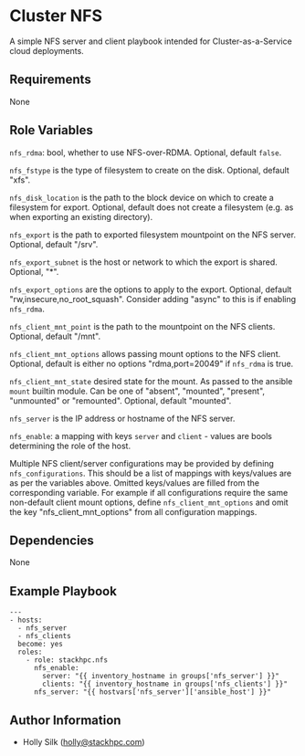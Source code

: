 Cluster NFS
===============

A simple NFS server and client playbook intended for Cluster-as-a-Service cloud
deployments.

Requirements
------------

None

Role Variables
--------------

`nfs_rdma`: bool, whether to use NFS-over-RDMA. Optional, default `false`.

`nfs_fstype` is the type of filesystem to create on the disk. Optional, default "xfs".

`nfs_disk_location` is the path to the block device on which to create a filesystem for export. Optional, default does not create a filesystem (e.g. as when exporting an existing directory).

`nfs_export` is the path to exported filesystem mountpoint on the NFS server. Optional, default "/srv".

`nfs_export_subnet` is the host or network to which the export is shared. Optional, "*".

`nfs_export_options` are the options to apply to the export. Optional, default "rw,insecure,no_root_squash". Consider adding "async" to this is if enabling `nfs_rdma`.

`nfs_client_mnt_point` is the path to the mountpoint on the NFS clients. Optional, default "/mnt".

`nfs_client_mnt_options` allows passing mount options to the NFS client. Optional, default is either no options "rdma,port=20049" if `nfs_rdma` is true.

`nfs_client_mnt_state` desired state for the mount. As passed to the ansible `mount` 
builtin module. Can be one of "absent", "mounted", "present", "unmounted" or 
"remounted". Optional, default "mounted".

`nfs_server` is the IP address or hostname of the NFS server.

`nfs_enable`: a mapping with keys `server` and `client` - values are bools determining the role of the host.

Multiple NFS client/server configurations may be provided by defining `nfs_configurations`. This should be a list of mappings with keys/values are as per the variables above. Omitted keys/values are filled from the corresponding variable. For example if all configurations require the same non-default client mount options, define `nfs_client_mnt_options` and omit the key "nfs_client_mnt_options" from all configuration mappings.

Dependencies
------------

None

Example Playbook
----------------

    ---
    - hosts:
      - nfs_server
      - nfs_clients
      become: yes
      roles:
        - role: stackhpc.nfs
          nfs_enable:
            server: "{{ inventory_hostname in groups['nfs_server'] }}"
            clients: "{{ inventory_hostname in groups['nfs_clients'] }}"
          nfs_server: "{{ hostvars['nfs_server']['ansible_host'] }}"


Author Information
------------------

- Holly Silk (<holly@stackhpc.com>)
